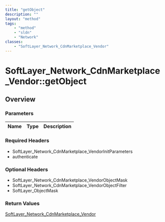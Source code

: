 ```yaml
---
title: "getObject"
description: ""
layout: "method"
tags:
    - "method"
    - "sldn"
    - "Network"
classes:
    - "SoftLayer_Network_CdnMarketplace_Vendor"
---
```

# SoftLayer_Network_CdnMarketplace_Vendor::getObject
## Overview 


### Parameters 
|Name | Type | Description |
| --- | --- | --- |


### Required Headers
* SoftLayer_Network_CdnMarketplace_VendorInitParameters
* authenticate

### Optional Headers
* SoftLayer_Network_CdnMarketplace_VendorObjectMask
* SoftLayer_Network_CdnMarketplace_VendorObjectFilter
* SoftLayer_ObjectMask

### Return Values
<a href='/reference/datatypes/SoftLayer_Network_CdnMarketplace_Vendor'>SoftLayer_Network_CdnMarketplace_Vendor </a>

